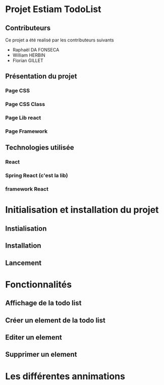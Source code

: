 # Projet Estiam TodoList

## Contributeurs
Ce projet a été realisé par les contributeurs suivants 
- Raphaël DA FONSECA
- William HERBIN
- Florian GILLET

## Présentation du projet

### Page CSS
### Page CSS Class
### Page Lib react
### Page Framework

## Technologies utilisée
### React
### Spring React (c'est la lib)
### framework React

# Initialisation et installation du projet
## Instialisation
## Installation
## Lancement

# Fonctionnalités
## Affichage de la todo list
## Créer un element de la todo list
## Editer un element
## Supprimer un element

# Les différentes annimations